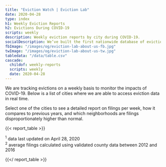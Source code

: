 ```yaml
---
title: "Eviction Watch | Eviction Lab"
date: 2020-04-28
type: index
h1: Weekly Eviction Reports
h2: Evictions During COVID-19
scripts: weekly
description: Weekly eviction reports by city during COVID-19.
socialDescription: We’ve built the first nationwide database of evictions.
fbImage: "/images/og/eviction-lab-about-us-fb.jpg"
twImage: "/images/og/eviction-lab-about-us-tw.jpg"
tabledata: "/data/table.csv"
cascade:
  childof: weekly-reports
  scripts: weekly
  date: 2020-04-28
---
```


We are tracking evictions on a weekly basis to monitor the impacts of COVID-19. Below is a list of cities where we are able to access eviction data in real time.

Select one of the cities to see a detailed report on filings per week, how it compares to previous years, and which neighborhoods are filings disproportionately higher than normal.

{{< report_table >}}

  <sup>1</sup> data last updated on April 28, 2020 <br/>
  <sup>2</sup> average filings calculated using validated county data between 2012 and 2016

{{</ report_table >}}